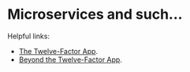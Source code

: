 # Microservices and such...

Helpful links:

- [The Twelve-Factor App](https://12factor.net).
- [Beyond the Twelve-Factor App](https://learning.oreilly.com/library/view/beyond-the-twelve-factor/9781492042631/).
